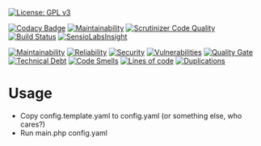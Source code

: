 [![License: GPL v3](https://img.shields.io/badge/License-GPL%20v3-blue.svg)](https://www.gnu.org/licenses/gpl-3.0)

[![Codacy Badge](https://api.codacy.com/project/badge/Grade/354f5f8a337c4613a5204eecefedcfc5)](https://www.codacy.com/app/aurelien.riv/DBChecker?utm_source=github.com&amp;utm_medium=referral&amp;utm_content=aurelien-riv/DBChecker&amp;utm_campaign=Badge_Grade)
[![Maintainability](https://api.codeclimate.com/v1/badges/d8f1fb2026c68fde6b91/maintainability)](https://codeclimate.com/github/aurelien-riv/DBChecker/maintainability)
[![Scrutinizer Code Quality](https://scrutinizer-ci.com/g/aurelien-riv/DBChecker/badges/quality-score.png?b=master)](https://scrutinizer-ci.com/g/aurelien-riv/DBChecker/?branch=master)
[![Build Status](https://scrutinizer-ci.com/g/aurelien-riv/DBChecker/badges/build.png?b=master)](https://scrutinizer-ci.com/g/aurelien-riv/DBChecker/build-status/master)
[![SensioLabsInsight](https://insight.sensiolabs.com/projects/80e9a112-5fa1-4326-8583-1c703ecde499/mini.png)](https://insight.sensiolabs.com/projects/80e9a112-5fa1-4326-8583-1c703ecde499)

[![Maintainability](https://sonarcloud.io/api/project_badges/measure?project=DBChecker&metric=sqale_rating)](https://sonarcloud.io/component_measures?id=DBChecker&metric=sqale_rating)
[![Reliability](https://sonarcloud.io/api/project_badges/measure?project=DBChecker&metric=reliability_rating)](https://sonarcloud.io/component_measures?id=DBChecker&metric=reliability_rating)
[![Security](https://sonarcloud.io/api/project_badges/measure?project=DBChecker&metric=security_rating)](https://sonarcloud.io/component_measures?id=DBChecker&metric=security_rating)
[![Vulnerabilities](https://sonarcloud.io/api/project_badges/measure?project=DBChecker&metric=vulnerabilities)](https://sonarcloud.io/component_measures?id=DBChecker&metric=vulnerabilities)
[![Quality Gate](https://sonarcloud.io/api/project_badges/measure?project=DBChecker&metric=bugs)](https://sonarcloud.io/project/issues?id=DBChecker&resolved=false&types=BUG)
[![Technical Debt](https://sonarcloud.io/api/project_badges/measure?project=DBChecker&metric=sqale_index)](https://sonarcloud.io/project/issues?facetMode=effort&id=DBChecker&resolved=false&types=CODE_SMELL)
[![Code Smells](https://sonarcloud.io/api/project_badges/measure?project=DBChecker&metric=code_smells)](https://sonarcloud.io/project/issues?id=DBChecker&resolved=false&types=CODE_SMELL)
[![Lines of code](https://sonarcloud.io/api/project_badges/measure?project=DBChecker&metric=ncloc)](https://sonarcloud.io/component_measures?id=DBChecker&metric=ncloc)
[![Duplications](https://sonarcloud.io/api/project_badges/measure?project=DBChecker&metric=duplicated_lines_density)](https://sonarcloud.io/component_measures?id=DBChecker&metric=duplicated_lines_density)

# Usage #
- Copy config.template.yaml to config.yaml (or something else, who cares?)
- Run main.php config.yaml
